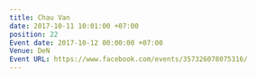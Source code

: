 ```yaml
---
title: Chau Van
date: 2017-10-11 10:01:00 +07:00
position: 22
Event date: 2017-10-12 00:00:00 +07:00
Venue: DeN
Event URL: https://www.facebook.com/events/357326078075316/
---
```


